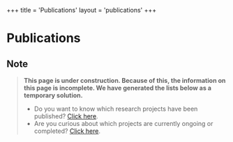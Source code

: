 +++
title = 'Publications'
layout = 'publications'
+++

# Publications  
## Note
> **This page is under construction. Because of this, the information on this page is incomplete. We have generated the lists below as a temporary solution.**  
> - Do you want to know which research projects have been published? [Click here](https://elan-dcc.github.io/publicationlist/).  
> - Are you curious about which projects are currently ongoing or completed? [Click here](https://github.com/elan-dcc/org/blob/main/Ticket_overzicht%20ELAN%20(20251002).pdf).  
<br />  
<br />   
